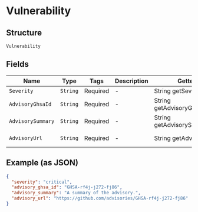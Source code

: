 
# Vulnerability

## Structure

`Vulnerability`

## Fields

| Name | Type | Tags | Description | Getter | Setter |
|  --- | --- | --- | --- | --- | --- |
| `Severity` | `String` | Required | - | String getSeverity() | setSeverity(String severity) |
| `AdvisoryGhsaId` | `String` | Required | - | String getAdvisoryGhsaId() | setAdvisoryGhsaId(String advisoryGhsaId) |
| `AdvisorySummary` | `String` | Required | - | String getAdvisorySummary() | setAdvisorySummary(String advisorySummary) |
| `AdvisoryUrl` | `String` | Required | - | String getAdvisoryUrl() | setAdvisoryUrl(String advisoryUrl) |

## Example (as JSON)

```json
{
  "severity": "critical",
  "advisory_ghsa_id": "GHSA-rf4j-j272-fj86",
  "advisory_summary": "A summary of the advisory.",
  "advisory_url": "https://github.com/advisories/GHSA-rf4j-j272-fj86"
}
```

